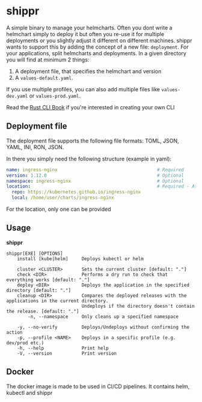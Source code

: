 # shippr
A simple binary to manage your helmcharts.
Often you dont write a helmchart simply to deploy it but often you re-use it for multiple deployments or you slightly adjust it different on different machines. shippr wants to support this by adding the concept of a new file: `deployment`. For your applications, split helmcharts and deployments. In a given directory you will find at minimum 2 things:
1. A deployment file, that specifies the helmchart and version
2. A `values-default.yaml`.

If you use multiple profiles, you can also add multiple files like `values-dev.yaml` or `values-prod.yaml`.

Read the [Rust CLI Book](https://rust-cli.github.io/book/index.html) if you're interested in creating your own CLI

## Deployment file
The deployment file supports the following file formats: TOML, JSON, YAML, INI, RON, JSON.

In there you simply need the following structure (example in yaml):
```yaml
name: ingress-nginx                                     # Required
version: 1.12.0                                         # Optional
namespace: ingress-nginx                                # Optional
location:                                               # Required - At least one
  repo: https://kubernetes.github.io/ingress-nginx
  local: /home/user/charts/ingress-nginx
```
For the location, only one can be provided

## Usage
**shippr**
```
shippr[EXE] [OPTIONS]
    install [kube|helm]     Deploys kubectl or helm
    
    cluster <CLUSTER>       Sets the current cluster [default: "."]
    check <DIR>             Performs a dry run to check that everything works [default: "."]
    deploy <DIR>            Deploys the application in the specified directory [default: "."]
    cleanup <DIR>           Compares the deployed releases with the applications in the current directory. 
                            Undeploys if the directory doesn't contain the release. [default: "."]
        -n, --namespace     Only cleans up a specified namespace
    
    -y, --no-verify         Deploys/Undeploys without confirming the action
    -p, --profile <NAME>    Deploys in a specific profile (e.g. dev/prod etc.)
    -h, --help              Print help
    -V, --version           Print version
```

## Docker
The docker image is made to be used in CI/CD pipelines. It contains helm, kubectl and shippr
